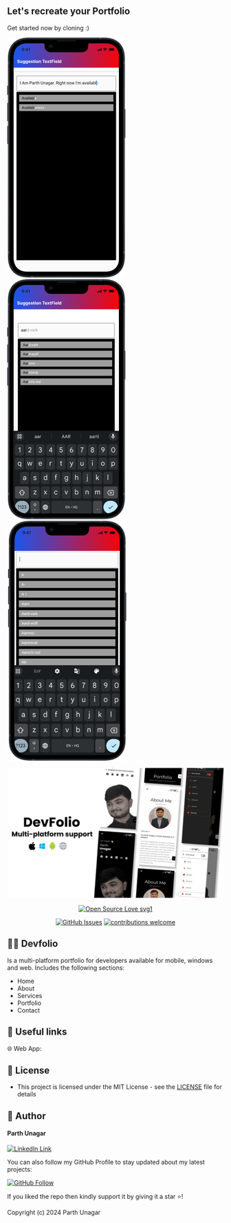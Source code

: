 ## Let's recreate your Portfolio

Get started now by cloning :)

<img src="https://github.com/parthunagar/Suggestion_textfield_project/blob/main/assets/pkg_ui_ss3.png"><img src="https://github.com/parthunagar/Suggestion_textfield_project/blob/main/assets/pkg_ui_ss2.png"><img src="https://github.com/parthunagar/Suggestion_textfield_project/blob/main/assets/pkg_ui_ss1.png">

<img src="https://github.com/parthunagar/portfolio/blob/main/assets/work/banner2.png">

<br>

<div align="center">

[![Open Source Love svg1](https://badges.frapsoft.com/os/v1/open-source.svg?v=103)](#)
<!-- [![GitHub Forks](https://img.shields.io/github/forks/saadhaxxan/Car_Game_Python_Pygame.svg?style=social&label=Fork&maxAge=2592000)](https://github.com/m-hamzashakeel/DevFolio/fork) -->
[![GitHub Issues](https://img.shields.io/github/issues/saadhaxxan/Car_Game_Python_Pygame.svg?style=flat&label=Issues&maxAge=2592000)](https://github.com/parthunagar/portfolio/issues)
[![contributions welcome](https://img.shields.io/badge/contributions-welcome-brightgreen.svg?style=flat&label=Contributions&colorA=red&colorB=black	)](#)

</div>

## 🧑‍💻 Devfolio
Is a multi-platform portfolio for developers available for mobile, windows and web. Includes the following sections:
- Home
- About
- Services
- Portfolio
- Contact

## 🔗 Useful links

<!-- 🌐 Web App: https://mhmzdev.github.io/devfolio -->
🌐 Web App: 

<!-- 📱 Android App: https://play.google.com/store/apps/details?id=com.hmz.folio -->

<!-- 📙 Article: https://mhamzadev.medium.com/folio-responsive-portfolio-using-flutter-2-0-86ae3e6cce4f -->


## 🔑 License
- This project is licensed under the MIT License - see the [LICENSE](LICENSE.md) file for details

## 🧑 Author

#### Parth Unagar
[![LinkedIn Link](https://img.shields.io/badge/Connect-Unagar-blue.svg?logo=linkedin&longCache=true&style=social&label=Connect
)](https://www.linkedin.com/in/parth-unagar-154a88166/)

You can also follow my GitHub Profile to stay updated about my latest projects:

[![GitHub Follow](https://img.shields.io/badge/Connect-Unagar-blue.svg?logo=Github&longCache=true&style=social&label=Follow)](https://github.com/parthunagar)

If you liked the repo then kindly support it by giving it a star ⭐!

Copyright (c) 2024 Parth Unagar
